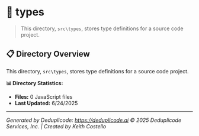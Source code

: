 # 📁 types

> This directory, `src\types`, stores type definitions for a source code project.

## 📋 Directory Overview

This directory, `src\types`, stores type definitions for a source code project.

**📊 Directory Statistics:**
- **Files:** 0 JavaScript files
- **Last Updated:** 6/24/2025

---

*Generated by Deduplicode: https://deduplicode.ai*
*© 2025 Deduplicode Services, Inc. | Created by Keith Costello*

